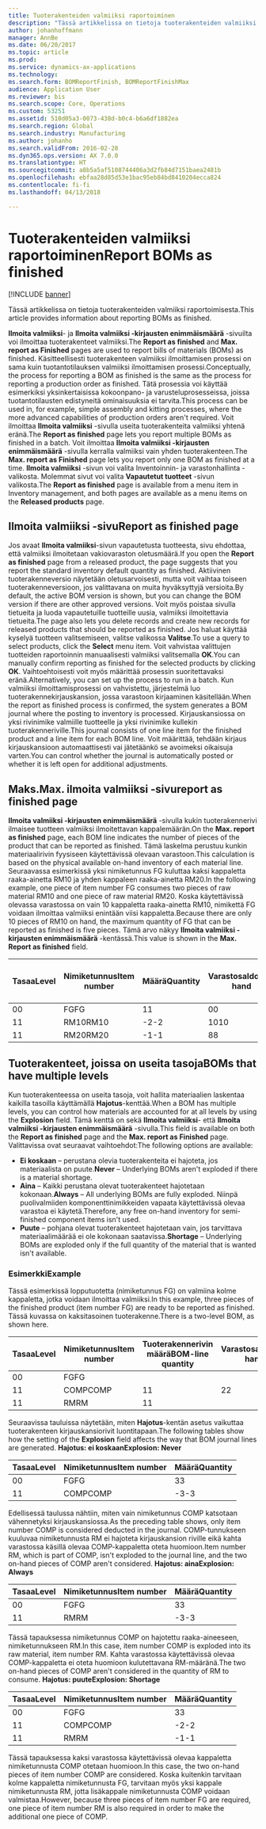 ```yaml
---
title: Tuoterakenteiden valmiiksi raportoiminen
description: "Tässä artikkelissa on tietoja tuoterakenteiden valmiiksi raportoimisesta."
author: johanhoffmann
manager: AnnBe
ms.date: 06/20/2017
ms.topic: article
ms.prod: 
ms.service: dynamics-ax-applications
ms.technology: 
ms.search.form: BOMReportFinish, BOMReportFinishMax
audience: Application User
ms.reviewer: bis
ms.search.scope: Core, Operations
ms.custom: 53251
ms.assetid: 510d05a3-0073-438d-b0c4-b6a6df1882ea
ms.search.region: Global
ms.search.industry: Manufacturing
ms.author: johanho
ms.search.validFrom: 2016-02-28
ms.dyn365.ops.version: AX 7.0.0
ms.translationtype: HT
ms.sourcegitcommit: a8b5a5af5108744406a3d2fb84d7151baea2481b
ms.openlocfilehash: ebfaa28d85d53e1bac95eb84bd8410204ecca824
ms.contentlocale: fi-fi
ms.lasthandoff: 04/13/2018

---
```


# <a name="report-boms-as-finished"></a><span data-ttu-id="1d09e-103">Tuoterakenteiden valmiiksi raportoiminen</span><span class="sxs-lookup"><span data-stu-id="1d09e-103">Report BOMs as finished</span></span>

[!INCLUDE [banner](../includes/banner.md)]

<span data-ttu-id="1d09e-104">Tässä artikkelissa on tietoja tuoterakenteiden valmiiksi raportoimisesta.</span><span class="sxs-lookup"><span data-stu-id="1d09e-104">This article provides information about reporting BOMs as finished.</span></span>

<span data-ttu-id="1d09e-105">**Ilmoita valmiiksi**- ja **Ilmoita valmiiksi -kirjausten enimmäismäärä** -sivuilta voi ilmoittaa tuoterakenteet valmiiksi.</span><span class="sxs-lookup"><span data-stu-id="1d09e-105">The **Report as finished** and **Max. report as Finished** pages are used to report bills of materials (BOMs) as finished.</span></span> <span data-ttu-id="1d09e-106">Käsitteellisesti tuoterakenteen valmiiksi ilmoittamisen prosessi on sama kuin tuotantotilauksen valmiiksi ilmoittamisen prosessi.</span><span class="sxs-lookup"><span data-stu-id="1d09e-106">Conceptually, the process for reporting a BOM as finished is the same as the process for reporting a production order as finished.</span></span> <span data-ttu-id="1d09e-107">Tätä prosessia voi käyttää esimerkiksi yksinkertaisissa kokoonpano- ja varusteluprosesseissa, joissa tuotantotilausten edistyneitä ominaisuuksia ei tarvita.</span><span class="sxs-lookup"><span data-stu-id="1d09e-107">This process can be used in, for example, simple assembly and kitting processes, where the more advanced capabilities of production orders aren't required.</span></span> <span data-ttu-id="1d09e-108">Voit ilmoittaa **Ilmoita valmiiksi** -sivulla useita tuoterakenteita valmiiksi yhtenä eränä.</span><span class="sxs-lookup"><span data-stu-id="1d09e-108">The **Report as finished** page lets you report multiple BOMs as finished in a batch.</span></span> <span data-ttu-id="1d09e-109">Voit ilmoittaa **Ilmoita valmiiksi -kirjausten enimmäismäärä** -sivulla kerralla valmiiksi vain yhden tuoterakenteen.</span><span class="sxs-lookup"><span data-stu-id="1d09e-109">The **Max. report as Finished** page lets you report only one BOM as finished at a time.</span></span> <span data-ttu-id="1d09e-110">**Ilmoita valmiiksi** -sivun voi valita Inventoinnin- ja varastonhallinta -valikosta. Molemmat sivut voi valita **Vapautetut tuotteet** -sivun valikosta.</span><span class="sxs-lookup"><span data-stu-id="1d09e-110">The **Report as finished** page is available from a menu item in Inventory management, and both pages are available as a menu items on the **Released products** page.</span></span>

## <a name="report-as-finished-page"></a><span data-ttu-id="1d09e-111">Ilmoita valmiiksi -sivu</span><span class="sxs-lookup"><span data-stu-id="1d09e-111">Report as finished page</span></span>
<span data-ttu-id="1d09e-112">Jos avaat **Ilmoita valmiiksi**-sivun vapautetusta tuotteesta, sivu ehdottaa, että valmiiksi ilmoitetaan vakiovaraston oletusmäärä.</span><span class="sxs-lookup"><span data-stu-id="1d09e-112">If you open the **Report as finished** page from a released product, the page suggests that you report the standard inventory default quantity as finished.</span></span> <span data-ttu-id="1d09e-113">Aktiivinen tuoterakenneversio näytetään oletusarvoisesti, mutta voit vaihtaa toiseen tuoterakenneversioon, jos valittavana on muita hyväksyttyjä versioita.</span><span class="sxs-lookup"><span data-stu-id="1d09e-113">By default, the active BOM version is shown, but you can change the BOM version if there are other approved versions.</span></span> <span data-ttu-id="1d09e-114">Voit myös poistaa sivulla tietueita ja luoda vapautetuille tuotteille uusia, valmiiksi ilmoitettavia tietueita.</span><span class="sxs-lookup"><span data-stu-id="1d09e-114">The page also lets you delete records and create new records for released products that should be reported as finished.</span></span> <span data-ttu-id="1d09e-115">Jos haluat käyttää kyselyä tuotteen valitsemiseen, valitse valikossa **Valitse**.</span><span class="sxs-lookup"><span data-stu-id="1d09e-115">To use a query to select products, click the **Select** menu item.</span></span> <span data-ttu-id="1d09e-116">Voit vahvistaa valittujen tuotteiden raportoinnin manuaalisesti valmiiksi valitsemalla **OK**.</span><span class="sxs-lookup"><span data-stu-id="1d09e-116">You can manually confirm reporting as finished for the selected products by clicking **OK**.</span></span> <span data-ttu-id="1d09e-117">Vaihtoehtoisesti voit myös määrittää prosessin suoritettavaksi eränä.</span><span class="sxs-lookup"><span data-stu-id="1d09e-117">Alternatively, you can set up the process to run in a batch.</span></span> <span data-ttu-id="1d09e-118">Kun valmiiksi ilmoittamisprosessi on vahvistettu, järjestelmä luo tuoterakennekirjauskansion, jossa varastoon kirjaaminen käsitellään.</span><span class="sxs-lookup"><span data-stu-id="1d09e-118">When the report as finished process is confirmed, the system generates a BOM journal where the posting to inventory is processed.</span></span> <span data-ttu-id="1d09e-119">Kirjauskansiossa on yksi rivinimike valmiille tuotteelle ja yksi rivinimike kullekin tuoterakenneriville.</span><span class="sxs-lookup"><span data-stu-id="1d09e-119">This journal consists of one line item for the finished product and a line item for each BOM line.</span></span> <span data-ttu-id="1d09e-120">Voit määrittää, tehdään kirjaus kirjauskansioon automaattisesti vai jätetäänkö se avoimeksi oikaisuja varten.</span><span class="sxs-lookup"><span data-stu-id="1d09e-120">You can control whether the journal is automatically posted or whether it is left open for additional adjustments.</span></span>

## <a name="max-report-as-finished-page"></a><span data-ttu-id="1d09e-121">Maks.</span><span class="sxs-lookup"><span data-stu-id="1d09e-121">Max.</span></span> <span data-ttu-id="1d09e-122">ilmoita valmiiksi -sivu</span><span class="sxs-lookup"><span data-stu-id="1d09e-122">report as finished page</span></span>
<span data-ttu-id="1d09e-123">**Ilmoita valmiiksi -kirjausten enimmäismäärä** -sivulla kukin tuoterakennerivi ilmaisee tuotteen valmiiksi ilmoitettavan kappalemäärän.</span><span class="sxs-lookup"><span data-stu-id="1d09e-123">On the **Max. report as finished** page, each BOM line indicates the number of pieces of the product that can be reported as finished.</span></span> <span data-ttu-id="1d09e-124">Tämä laskelma perustuu kunkin materiaalirivin fyysiseen käytettävissä olevaan varastoon.</span><span class="sxs-lookup"><span data-stu-id="1d09e-124">This calculation is based on the physical available on-hand inventory of each material line.</span></span> <span data-ttu-id="1d09e-125">Seuraavassa esimerkissä yksi nimiketunnus FG kuluttaa kaksi kappaletta raaka-ainetta RM10 ja yhden kappaleen raaka-ainetta RM20.</span><span class="sxs-lookup"><span data-stu-id="1d09e-125">In the following example, one piece of item number FG consumes two pieces of raw material RM10 and one piece of raw material RM20.</span></span> <span data-ttu-id="1d09e-126">Koska käytettävissä olevassa varastossa on vain 10 kappaletta raaka-ainetta RM10, nimikettä FG voidaan ilmoittaa valmiiksi enintään viisi kappaletta.</span><span class="sxs-lookup"><span data-stu-id="1d09e-126">Because there are only 10 pieces of RM10 on hand, the maximum quantity of FG that can be reported as finished is five pieces.</span></span> <span data-ttu-id="1d09e-127">Tämä arvo näkyy **Ilmoita valmiiksi -kirjausten enimmäismäärä** -kentässä.</span><span class="sxs-lookup"><span data-stu-id="1d09e-127">This value is shown in the **Max. Report as finished** field.</span></span>

| <span data-ttu-id="1d09e-128">Tasaa</span><span class="sxs-lookup"><span data-stu-id="1d09e-128">Level</span></span> | <span data-ttu-id="1d09e-129">Nimiketunnus</span><span class="sxs-lookup"><span data-stu-id="1d09e-129">Item number</span></span> | <span data-ttu-id="1d09e-130">Määrä</span><span class="sxs-lookup"><span data-stu-id="1d09e-130">Quantity</span></span> | <span data-ttu-id="1d09e-131">Varastosaldo</span><span class="sxs-lookup"><span data-stu-id="1d09e-131">On-hand</span></span> | <span data-ttu-id="1d09e-132">Maks.</span><span class="sxs-lookup"><span data-stu-id="1d09e-132">Max.</span></span> <span data-ttu-id="1d09e-133">Ilmoita valmiiksi</span><span class="sxs-lookup"><span data-stu-id="1d09e-133">Report as finished</span></span> |
|-------|-------------|----------|---------|-------------------------|
| <span data-ttu-id="1d09e-134">0</span><span class="sxs-lookup"><span data-stu-id="1d09e-134">0</span></span>     | <span data-ttu-id="1d09e-135">FG</span><span class="sxs-lookup"><span data-stu-id="1d09e-135">FG</span></span>          |  <span data-ttu-id="1d09e-136">1</span><span class="sxs-lookup"><span data-stu-id="1d09e-136">1</span></span>       | <span data-ttu-id="1d09e-137">0</span><span class="sxs-lookup"><span data-stu-id="1d09e-137">0</span></span>       | <span data-ttu-id="1d09e-138">5</span><span class="sxs-lookup"><span data-stu-id="1d09e-138">5</span></span>                       |
| <span data-ttu-id="1d09e-139">1</span><span class="sxs-lookup"><span data-stu-id="1d09e-139">1</span></span>     | <span data-ttu-id="1d09e-140">RM10</span><span class="sxs-lookup"><span data-stu-id="1d09e-140">RM10</span></span>        | <span data-ttu-id="1d09e-141">-2</span><span class="sxs-lookup"><span data-stu-id="1d09e-141">-2</span></span>       | <span data-ttu-id="1d09e-142">10</span><span class="sxs-lookup"><span data-stu-id="1d09e-142">10</span></span>      | <span data-ttu-id="1d09e-143">5</span><span class="sxs-lookup"><span data-stu-id="1d09e-143">5</span></span>                       |
| <span data-ttu-id="1d09e-144">1</span><span class="sxs-lookup"><span data-stu-id="1d09e-144">1</span></span>     | <span data-ttu-id="1d09e-145">RM20</span><span class="sxs-lookup"><span data-stu-id="1d09e-145">RM20</span></span>        | <span data-ttu-id="1d09e-146">-1</span><span class="sxs-lookup"><span data-stu-id="1d09e-146">-1</span></span>       |  <span data-ttu-id="1d09e-147">8</span><span class="sxs-lookup"><span data-stu-id="1d09e-147">8</span></span>      | <span data-ttu-id="1d09e-148">8</span><span class="sxs-lookup"><span data-stu-id="1d09e-148">8</span></span>                       |

## <a name="boms-that-have-multiple-levels"></a><span data-ttu-id="1d09e-149">Tuoterakenteet, joissa on useita tasoja</span><span class="sxs-lookup"><span data-stu-id="1d09e-149">BOMs that have multiple levels</span></span>
<span data-ttu-id="1d09e-150">Kun tuoterakenteessa on useita tasoja, voit hallita materiaalien laskentaa kaikilla tasoilla käyttämällä **Hajotus**-kenttää.</span><span class="sxs-lookup"><span data-stu-id="1d09e-150">When a BOM has multiple levels, you can control how materials are accounted for at all levels by using the **Explosion** field.</span></span> <span data-ttu-id="1d09e-151">Tämä kenttä on sekä **Ilmoita valmiiksi**- että **Ilmoita valmiiksi -kirjausten enimmäismäärä** -sivulla.</span><span class="sxs-lookup"><span data-stu-id="1d09e-151">This field is available on both the **Report as finished** page and the **Max. report as Finished** page.</span></span> <span data-ttu-id="1d09e-152">Valittavissa ovat seuraavat vaihtoehdot:</span><span class="sxs-lookup"><span data-stu-id="1d09e-152">The following options are available:</span></span>

-   <span data-ttu-id="1d09e-153">**Ei koskaan** – perustana olevia tuoterakenteita ei hajoteta, jos materiaalista on puute.</span><span class="sxs-lookup"><span data-stu-id="1d09e-153">**Never** – Underlying BOMs aren't exploded if there is a material shortage.</span></span>
-   <span data-ttu-id="1d09e-154">**Aina** – Kaikki perustana olevat tuoterakenteet hajotetaan kokonaan.</span><span class="sxs-lookup"><span data-stu-id="1d09e-154">**Always** – All underlying BOMs are fully exploded.</span></span> <span data-ttu-id="1d09e-155">Niinpä puolivalmiiden komponenttinimikkeiden vapaata käytettävissä olevaa varastoa ei käytetä.</span><span class="sxs-lookup"><span data-stu-id="1d09e-155">Therefore, any free on-hand inventory for semi-finished component items isn't used.</span></span>
-   <span data-ttu-id="1d09e-156">**Puute** – pohjana olevat tuoterakenteet hajotetaan vain, jos tarvittava materiaalimäärää ei ole kokonaan saatavissa.</span><span class="sxs-lookup"><span data-stu-id="1d09e-156">**Shortage** – Underlying BOMs are exploded only if the full quantity of the material that is wanted isn't available.</span></span>

### <a name="example"></a><span data-ttu-id="1d09e-157">Esimerkki</span><span class="sxs-lookup"><span data-stu-id="1d09e-157">Example</span></span>

<span data-ttu-id="1d09e-158">Tässä esimerkissä lopputuotetta (nimiketunnus FG) on valmiina kolme kappaletta, jotka voidaan ilmoittaa valmiiksi.</span><span class="sxs-lookup"><span data-stu-id="1d09e-158">In this example, three pieces of the finished product (item number FG) are ready to be reported as finished.</span></span> <span data-ttu-id="1d09e-159">Tässä kuvassa on kaksitasoinen tuoterakenne.</span><span class="sxs-lookup"><span data-stu-id="1d09e-159">There is a two-level BOM, as shown here.</span></span>

| <span data-ttu-id="1d09e-160">Tasaa</span><span class="sxs-lookup"><span data-stu-id="1d09e-160">Level</span></span> | <span data-ttu-id="1d09e-161">Nimiketunnus</span><span class="sxs-lookup"><span data-stu-id="1d09e-161">Item number</span></span> | <span data-ttu-id="1d09e-162">Tuoterakennerivin määrä</span><span class="sxs-lookup"><span data-stu-id="1d09e-162">BOM-line quantity</span></span> | <span data-ttu-id="1d09e-163">Varastosaldo</span><span class="sxs-lookup"><span data-stu-id="1d09e-163">On-hand</span></span> |
|-------|-------------|-------------------|---------|
| <span data-ttu-id="1d09e-164">0</span><span class="sxs-lookup"><span data-stu-id="1d09e-164">0</span></span>     | <span data-ttu-id="1d09e-165">FG</span><span class="sxs-lookup"><span data-stu-id="1d09e-165">FG</span></span>          |                   |         |
| <span data-ttu-id="1d09e-166">1</span><span class="sxs-lookup"><span data-stu-id="1d09e-166">1</span></span>     | <span data-ttu-id="1d09e-167">COMP</span><span class="sxs-lookup"><span data-stu-id="1d09e-167">COMP</span></span>        | <span data-ttu-id="1d09e-168">1</span><span class="sxs-lookup"><span data-stu-id="1d09e-168">1</span></span>                 | <span data-ttu-id="1d09e-169">2</span><span class="sxs-lookup"><span data-stu-id="1d09e-169">2</span></span>       |
| <span data-ttu-id="1d09e-170">1</span><span class="sxs-lookup"><span data-stu-id="1d09e-170">1</span></span>     | <span data-ttu-id="1d09e-171">RM</span><span class="sxs-lookup"><span data-stu-id="1d09e-171">RM</span></span>          | <span data-ttu-id="1d09e-172">1</span><span class="sxs-lookup"><span data-stu-id="1d09e-172">1</span></span>                 |         |

<span data-ttu-id="1d09e-173">Seuraavissa tauluissa näytetään, miten **Hajotus**-kentän asetus vaikuttaa tuoterakenteen kirjauskansiorivit luontitapaan.</span><span class="sxs-lookup"><span data-stu-id="1d09e-173">The following tables show how the setting of the **Explosion** field affects the way that BOM journal lines are generated.</span></span> <span data-ttu-id="1d09e-174">**Hajotus: ei koskaan**</span><span class="sxs-lookup"><span data-stu-id="1d09e-174">**Explosion: Never**</span></span>

| <span data-ttu-id="1d09e-175">Tasaa</span><span class="sxs-lookup"><span data-stu-id="1d09e-175">Level</span></span> | <span data-ttu-id="1d09e-176">Nimiketunnus</span><span class="sxs-lookup"><span data-stu-id="1d09e-176">Item number</span></span> | <span data-ttu-id="1d09e-177">Määrä</span><span class="sxs-lookup"><span data-stu-id="1d09e-177">Quantity</span></span> |
|-------|-------------|----------|
| <span data-ttu-id="1d09e-178">0</span><span class="sxs-lookup"><span data-stu-id="1d09e-178">0</span></span>     | <span data-ttu-id="1d09e-179">FG</span><span class="sxs-lookup"><span data-stu-id="1d09e-179">FG</span></span>          | <span data-ttu-id="1d09e-180">3</span><span class="sxs-lookup"><span data-stu-id="1d09e-180">3</span></span>        |
| <span data-ttu-id="1d09e-181">1</span><span class="sxs-lookup"><span data-stu-id="1d09e-181">1</span></span>     | <span data-ttu-id="1d09e-182">COMP</span><span class="sxs-lookup"><span data-stu-id="1d09e-182">COMP</span></span>        | <span data-ttu-id="1d09e-183">-3</span><span class="sxs-lookup"><span data-stu-id="1d09e-183">-3</span></span>       |

<span data-ttu-id="1d09e-184">Edellisessä taulussa nähtiin, miten vain nimiketunnus COMP katsotaan vähennetyksi kirjauskansiossa.</span><span class="sxs-lookup"><span data-stu-id="1d09e-184">As the preceding table shows, only item number COMP is considered deducted in the journal.</span></span> <span data-ttu-id="1d09e-185">COMP-tunnukseen kuuluvaa nimiketunnusta RM ei hajoteta kirjauskansion riville eikä kahta varastossa käsillä olevaa COMP-kappaletta oteta huomioon.</span><span class="sxs-lookup"><span data-stu-id="1d09e-185">Item number RM, which is part of COMP, isn't exploded to the journal line, and the two on-hand pieces of COMP aren't considered.</span></span> <span data-ttu-id="1d09e-186">**Hajotus: aina**</span><span class="sxs-lookup"><span data-stu-id="1d09e-186">**Explosion: Always**</span></span>

| <span data-ttu-id="1d09e-187">Tasaa</span><span class="sxs-lookup"><span data-stu-id="1d09e-187">Level</span></span> | <span data-ttu-id="1d09e-188">Nimiketunnus</span><span class="sxs-lookup"><span data-stu-id="1d09e-188">Item number</span></span> | <span data-ttu-id="1d09e-189">Määrä</span><span class="sxs-lookup"><span data-stu-id="1d09e-189">Quantity</span></span> |
|-------|-------------|----------|
| <span data-ttu-id="1d09e-190">0</span><span class="sxs-lookup"><span data-stu-id="1d09e-190">0</span></span>     | <span data-ttu-id="1d09e-191">FG</span><span class="sxs-lookup"><span data-stu-id="1d09e-191">FG</span></span>          | <span data-ttu-id="1d09e-192">3</span><span class="sxs-lookup"><span data-stu-id="1d09e-192">3</span></span>        |
| <span data-ttu-id="1d09e-193">1</span><span class="sxs-lookup"><span data-stu-id="1d09e-193">1</span></span>     | <span data-ttu-id="1d09e-194">RM</span><span class="sxs-lookup"><span data-stu-id="1d09e-194">RM</span></span>          | <span data-ttu-id="1d09e-195">-3</span><span class="sxs-lookup"><span data-stu-id="1d09e-195">-3</span></span>       |

<span data-ttu-id="1d09e-196">Tässä tapauksessa nimiketunnus COMP on hajotettu raaka-aineeseen, nimiketunnukseen RM.</span><span class="sxs-lookup"><span data-stu-id="1d09e-196">In this case, item number COMP is exploded into its raw material, item number RM.</span></span> <span data-ttu-id="1d09e-197">Kahta varastossa käytettävissä olevaa COMP-kappaletta ei oteta huomioon kulutettavana RM-määränä.</span><span class="sxs-lookup"><span data-stu-id="1d09e-197">The two on-hand pieces of COMP aren't considered in the quantity of RM to consume.</span></span> <span data-ttu-id="1d09e-198">**Hajotus: puute**</span><span class="sxs-lookup"><span data-stu-id="1d09e-198">**Explosion: Shortage**</span></span>

| <span data-ttu-id="1d09e-199">Tasaa</span><span class="sxs-lookup"><span data-stu-id="1d09e-199">Level</span></span> | <span data-ttu-id="1d09e-200">Nimiketunnus</span><span class="sxs-lookup"><span data-stu-id="1d09e-200">Item number</span></span> | <span data-ttu-id="1d09e-201">Määrä</span><span class="sxs-lookup"><span data-stu-id="1d09e-201">Quantity</span></span> |
|-------|-------------|----------|
| <span data-ttu-id="1d09e-202">0</span><span class="sxs-lookup"><span data-stu-id="1d09e-202">0</span></span>     | <span data-ttu-id="1d09e-203">FG</span><span class="sxs-lookup"><span data-stu-id="1d09e-203">FG</span></span>          | <span data-ttu-id="1d09e-204">3</span><span class="sxs-lookup"><span data-stu-id="1d09e-204">3</span></span>        |
| <span data-ttu-id="1d09e-205">1</span><span class="sxs-lookup"><span data-stu-id="1d09e-205">1</span></span>     | <span data-ttu-id="1d09e-206">COMP</span><span class="sxs-lookup"><span data-stu-id="1d09e-206">COMP</span></span>        | <span data-ttu-id="1d09e-207">-2</span><span class="sxs-lookup"><span data-stu-id="1d09e-207">-2</span></span>       |
| <span data-ttu-id="1d09e-208">1</span><span class="sxs-lookup"><span data-stu-id="1d09e-208">1</span></span>     | <span data-ttu-id="1d09e-209">RM</span><span class="sxs-lookup"><span data-stu-id="1d09e-209">RM</span></span>          | <span data-ttu-id="1d09e-210">-1</span><span class="sxs-lookup"><span data-stu-id="1d09e-210">-1</span></span>       |

<span data-ttu-id="1d09e-211">Tässä tapauksessa kaksi varastossa käytettävissä olevaa kappaletta nimiketunnusta COMP otetaan huomioon.</span><span class="sxs-lookup"><span data-stu-id="1d09e-211">In this case, the two on-hand pieces of item number COMP are considered.</span></span> <span data-ttu-id="1d09e-212">Koska kuitenkin tarvitaan kolme kappaletta nimiketunnusta FG, tarvitaan myös yksi kappale nimiketunnusta RM, jotta lisäkappale nimiketunnusta COMP voidaan valmistaa.</span><span class="sxs-lookup"><span data-stu-id="1d09e-212">However, because three pieces of item number FG are required, one piece of item number RM is also required in order to make the additional one piece of COMP.</span></span>




